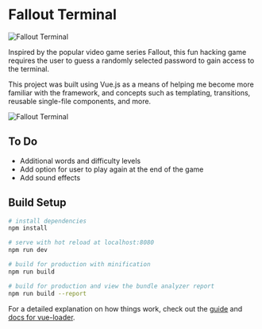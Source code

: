 # Fallout Terminal

![Fallout Terminal](https://raw.githubusercontent.com/bjbancroft19/Fallout-Terminal/master/static/img/vaultboy.png)

Inspired by the popular video game series Fallout, this fun hacking game requires the user to guess a randomly selected password to gain access to the terminal.

This project was built using Vue.js as a means of helping me become more familiar with the framework, and concepts such as templating, transitions, reusable single-file components, and more.

![Fallout Terminal](https://raw.githubusercontent.com/bjbancroft19/Fallout-Terminal/master/fallout-terminal.jpg)

## To Do

* Additional words and difficulty levels
* Add option for user to play again at the end of the game
* Add sound effects

## Build Setup

``` bash
# install dependencies
npm install

# serve with hot reload at localhost:8080
npm run dev

# build for production with minification
npm run build

# build for production and view the bundle analyzer report
npm run build --report
```

For a detailed explanation on how things work, check out the [guide](http://vuejs-templates.github.io/webpack/) and [docs for vue-loader](http://vuejs.github.io/vue-loader).
